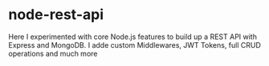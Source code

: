 # node-rest-api

Here I experimented with core Node.js features to build up a REST API with Express and MongoDB. I adde custom Middlewares, JWT Tokens, full CRUD operations and much more
